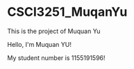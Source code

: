 # CSCI3251_MuqanYu
This is the project of Muquan Yu

Hello, I'm Muquan YU!

My student number is 1155191596!
